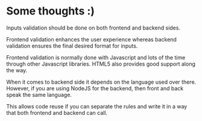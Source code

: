 # Some thoughts :)

Inputs validation should be done on both frontend and backend sides.

Frontend validation enhances the user experience whereas backend validation ensures the final desired format for inputs.

Frontend validation is normally done with Javascript and lots of the time through other Javascript libraries. HTML5 also provides good support along the way.

When it comes to backend side it depends on the language used over there. However, if you are using NodeJS for the backend, then front and back speak the same language.

This allows code reuse if you can separate the rules and write it in a way that both frontend and backend can call.
